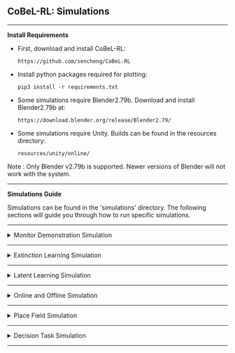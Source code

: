 ## **CoBeL-RL: Simulations** ##

----------------------------

**Install Requirements**

* First, download and install CoBeL-RL:

    `https://github.com/sencheng/CoBeL-RL`
    
* Install python packages required for plotting:

    `pip3 install -r requirements.txt`
    
* Some simulations require Blender2.79b. Download and install Blender2.79b at:  

     `https://download.blender.org/release/Blender2.79/`
     
* Some simulations require Unity. Builds can be found in the resources directory:  

     `resources/unity/online/`

Note : Only Blender v2.79b is supported. Newer versions of Blender will not work with the system.  

------------------------------

**Simulations Guide**  

Simulations can be found in the 'simulations' directory.
The following sections will guide you through how to run specific simulations.

------------------------------

<details>
<summary>
Monitor Demonstration Simulation
</summary>

*  Navigate to `simulations/monitors/`.

*  Run the script `simulation_monitors_behavior.py` to record behavioral data.

*  Run the script `simulation_monitors_representation.py` to record unit activity.

*  Run the script `plot_behavior.py` to plot behavioral data.

*  Run the script `plot_activity.py` to plot unit activity for a set of trials.

*  A demonstration for visualization during a simulation run is provided in `demo_monitors_behavior.py`.

</details>

------------------------------

<details>
<summary>
Extinction Learning Simulation
</summary>

*  Navigate to `simulations/extinction/`.

*  Run the script `simulation_gridworld.py` for the gridworld simulation.

*  Run the script `plot_gridworld.py` to plot the results of the gridworld simulation.

*  Run the script `simulation_unity.py` for the unity simulation.

*  Run the script `plot_unity.py` to plot the results of the unity simulation.

</details>

------------------------------

<details>
<summary>
Latent Learning Simulation
</summary>

*  Navigate to `simulations/latent_learning/`.

*  Run the script `simulation_latent_learning.py` for the latent learning simulation.

*  Run the script `plot_escape_latency.py` to plot the escape latency results of the latent learning simulation.

*  Run the script `plot_SR.py` to plot the SR results of the latent learning simulation.

*  A demonstration with visualization during a simulation run is provided in `demo_latent_learning.py`.

</details>

------------------------------

<details>
<summary>
Online and Offline Simulation
</summary>

*  Navigate to `simulations/online_offline/`.

*  Set the unity path variable.

*  Run the script `simulation_unity.py` for the unity simulation.

*  Run the script `plot_unity.py` to plot the results of the unity simulation.

</details>

------------------------------

<details>
<summary>
Place Field Simulation
</summary>

*  Navigate to `simulations/place_fields/`.

*  Set the Blender path variable.

*  Run the script `simulation_place_fields.py` for the place field simulation.

*  Run the script `plot_place_fields.py` to plot the results of the place field simulation.

</details>

------------------------------   

<details>
<summary>
Decision Task Simulation
</summary>

*  Navigate to `simulations/choice/`.

*  Run the script `simulation_choice.py` for the choice task simulation.

*  Run the script `plot_choice.py` to plot the results of the choice task simulation.

</details>

------------------------------  
